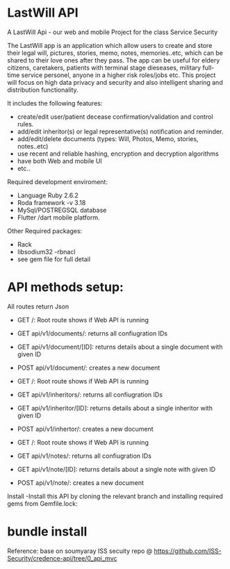 # LastWill API

A LastWill Api - our web and mobile Project for the class Service Security

The LastWill app is an application which allow users to create and store their legal will, pictures, stories, memo, notes, memories..etc, which can be shared to their love ones after they pass. The app can be useful for eldery citizens, caretakers,  patients with terminal stage dieseases, military full-time service personel, anyone in a higher risk roles/jobs etc.  This project will focus on high data privacy and security and also intelligent sharing and distribution functionality.

It includes the following features:
  - create/edit user/patient decease confirmation/validation and control rules.
  - add/edit inheritor(s) or legal representative(s) notification and reminder.
  - add/edit/delete documents (types: Will, Photos, Memo, stories, notes..etc)
  - use recent and reliable hashing, encryption and decryption algorithms
  - have both Web and mobile UI
  - etc..
 
 Required development enviroment:
  - Language Ruby 2.6.2
  - Roda framework -v 3.18
  - MySql/POSTREGSQL database
  - Flutter /dart mobile platform.
  
 Other Required packages:
   - Rack 
   - libsodium32 -rbnacl
   - see gem file for full detail
 
# API methods setup:
  
All routes return Json
- GET /: Root route shows if Web API is running
- GET api/v1/documents/: returns all confiugration IDs
- GET api/v1/document/[ID]: returns details about a single document with given ID
- POST api/v1/document/: creates a new document

- GET /: Root route shows if Web API is running
- GET api/v1/inheritors/: returns all confiugration IDs
- GET api/v1/inheritor/[ID]: returns details about a single inheritor with given ID
- POST api/v1/inhertor/: creates a new document

- GET /: Root route shows if Web API is running
- GET api/v1/notes/: returns all confiugration IDs
- GET api/v1/note/[ID]: returns details about a single note with given ID
- POST api/v1/note/: creates a new document

Install
-Install this API by cloning the relevant branch and installing required gems from Gemfile.lock:
 # bundle install

   
  Reference: base on soumyaray ISS secuity repo @ https://github.com/ISS-Security/credence-api/tree/0_api_mvc
  

